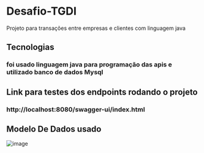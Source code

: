 # Desafio-TGDI
Projeto para transações entre empresas e clientes com linguagem java

## Tecnologias
### foi usado linguagem java para programação das apis e utilizado banco de dados Mysql

## Link para testes dos endpoints rodando o projeto
### http://localhost:8080/swagger-ui/index.html


## Modelo De Dados usado 

![image](https://github.com/viniorsi/Desafio-TGDI/assets/92038746/67a96b51-6fc0-4783-b097-e53eae0625b2)
